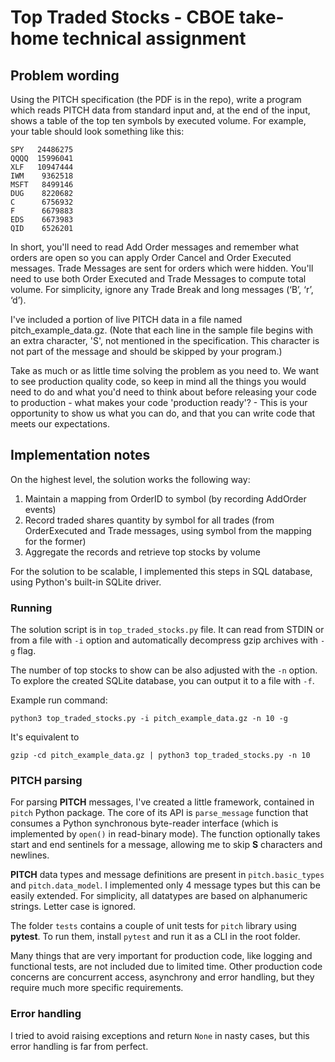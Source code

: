# Top Traded Stocks - CBOE take-home technical assignment

## Problem wording

Using the PITCH specification (the PDF is in the repo), write a program which reads PITCH data from standard input and, at the end of the input, shows a table of the top ten symbols by executed volume. For example, your table should look something like this:

```
SPY   24486275
QQQQ  15996041
XLF   10947444
IWM    9362518
MSFT   8499146
DUG    8220682
C      6756932
F      6679883
EDS    6673983
QID    6526201
```

In short, you'll need to read Add Order messages and remember what orders are open so you can apply Order Cancel and Order Executed messages. Trade Messages are sent for orders which were hidden. You'll need to use both Order Executed and Trade Messages to compute total volume. For simplicity, ignore any Trade Break and long messages (‘B’, ‘r’, ‘d’).

I've included a portion of live PITCH data in a file named pitch_example_data.gz. (Note that each line in the sample file begins with an extra character, 'S', not mentioned in the specification. This character is not part of the message and should be skipped by your program.)

Take as much or as little time solving the problem as you need to. We want to see production quality code, so keep in mind all the things you would need to do and what you'd need to think about before releasing your code to production - what makes your code 'production ready'?  - This is your opportunity to show us what you can do, and that you can write code that meets our expectations.

## Implementation notes

On the highest level, the solution works the following way:
1. Maintain a mapping from OrderID to symbol (by recording AddOrder events)
2. Record traded shares quantity by symbol for all trades (from OrderExecuted and Trade messages, using symbol from the mapping for the former)
3. Aggregate the records and retrieve top stocks by volume 

For the solution to be scalable, I implemented this steps in SQL database, using Python's built-in SQLite driver.

### Running

The solution script is in `top_traded_stocks.py` file. It can read from STDIN or from a file with `-i` option and automatically decompress gzip archives with `-g` flag.

The number of top stocks to show can be also adjusted with the `-n` option. To explore the created SQLite database, you can output it to a file with `-f`.

Example run command:
```shell
python3 top_traded_stocks.py -i pitch_example_data.gz -n 10 -g
```

It's equivalent to
```shell
gzip -cd pitch_example_data.gz | python3 top_traded_stocks.py -n 10
```

### PITCH parsing

For parsing **PITCH** messages, I've created a little framework, contained in `pitch` Python package. The core of its API is `parse_message` function that consumes a Python synchronous byte-reader interface (which is implemented by `open()` in read-binary mode). The function optionally takes start and end sentinels for a message, allowing me to skip **S** characters and newlines.

**PITCH** data types and message definitions are present in `pitch.basic_types` and `pitch.data_model`. I implemented only 4 message types but this can be easily extended. For simplicity, all datatypes are based on alphanumeric strings. Letter case is ignored.

The folder `tests` contains a couple of unit tests for `pitch` library using **pytest**. To run them, install `pytest` and run it as a CLI in the root folder.

Many things that are very important for production code, like logging and functional tests, are not included due to limited time. Other production code concerns are concurrent access, asynchrony and error handling, but they require much more specific requirements.

### Error handling

I tried to avoid raising exceptions and return `None` in nasty cases, but this error handling is far from perfect.
